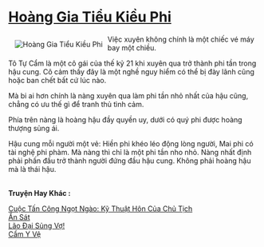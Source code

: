 <a href="https://utruyen.com/hoang-gia-tieu-kieu-phi/12470/" title="Hoàng Gia Tiểu Kiều Phi"><h1>Hoàng Gia Tiểu Kiều Phi</h1></a><div style="display:table"><img align="right" style="float: left; padding: 10px;" src="https://utruyen.com/images/story/200x260/hoang-gia-tieu-kieu-phi.jpg" alt="Hoàng Gia Tiểu Kiều Phi">Việc xuyên không chính là một chiếc vé máy bay một chiều.<p></p>Tô Tự Cẩm là một cô gái của thế kỷ 21 khi xuyên qua trở thành phi tần trong hậu cung. Cô cảm thấy đây là một nghề nguy hiểm có thể bị đày lãnh cũng hoặc ban chết bất cứ lúc nào.<p></p>Mà bi ai hơn chính là nàng xuyên qua làm phi tần nhỏ nhất của hậu cũng, chẳng có ưu thế gì để tranh thủ tình cảm.<p></p>Phía trên nàng là hoàng hậu đầy quyền uy, dưới có quý phi được hoàng thượng sủng ái.<p></p>Hậu cung mỗi người một vẻ: Hiền phi khéo léo động lòng người, Mai phi có tài nghệ phi phàm. Mà nàng thì chỉ là một phi tần nho nhỏ. Nàng nhất định phải phấn đấu trở thành người đứng đầu hậu cung. Không phải hoàng hậu mà là thái hậu.</div><p><br><b>Truyện Hay Khác :</b></p><a href="https://utruyen.com/cuoc-tan-cong-ngot-ngao-ky-thuat-hon-cua-chu-tich/19137/" alt="Cuộc Tấn Công Ngọt Ngào: Kỹ Thuật Hôn Của Chủ Tịch">Cuộc Tấn Công Ngọt Ngào: Kỹ Thuật Hôn Của Chủ Tịch</a><br/><a href="https://truyenhot2020.wordpress.com/2019/12/11/an-sat/" alt="Ẩn Sát">Ẩn Sát</a><br/><a href="https://github.com/quanluxury/truyenhot/tree/master/truyenhay/17245/" alt="Lão Đại Sủng Vợ!">Lão Đại Sủng Vợ!</a><br/><a href="https://github.com/quanluxury/truyenhot/tree/master/truyenhay/2171/" alt="Cẩm Y Vệ">Cẩm Y Vệ</a><br/>